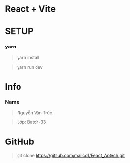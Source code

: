 # React + Vite

# SETUP
### yarn
> yarn install

> yarn run dev

# Info
### Name
> Nguyễn Văn Trúc

> Lớp: Batch-33

# GitHub
> git clone https://github.com/mailco1/React_Aptech.git
